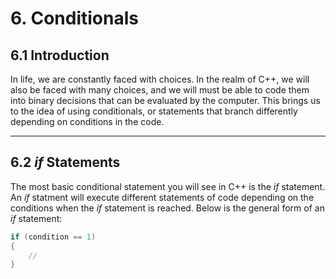 # 6. Conditionals

## 6.1 Introduction

In life, we are constantly faced with choices. In the realm of C++, we will also be 
faced with many choices, and we will must be able to code them into binary decisions
that can be evaluated by the computer. This brings us to the idea of using conditionals,
or statements that branch differently depending on conditions in the code.

---

## 6.2 *if* Statements

The most basic conditional statement you will see in C++ is the *if* statement. An *if*
statment will execute different statements of code depending on the conditions when the
*if* statement is reached. Below is the general form of an *if* statement:

```C++
if (condition == 1)
{
    // 
}